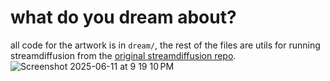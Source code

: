 # what do you dream about?

all code for the artwork is in `dream/`, the rest of the files are utils for running streamdiffusion from the [original streamdiffusion repo](https://github.com/cumulo-autumn/StreamDiffusion).
![Screenshot 2025-06-11 at 9 19 10 PM](https://github.com/user-attachments/assets/839e657d-431f-45a3-9251-d0f3b8b53bf9)
